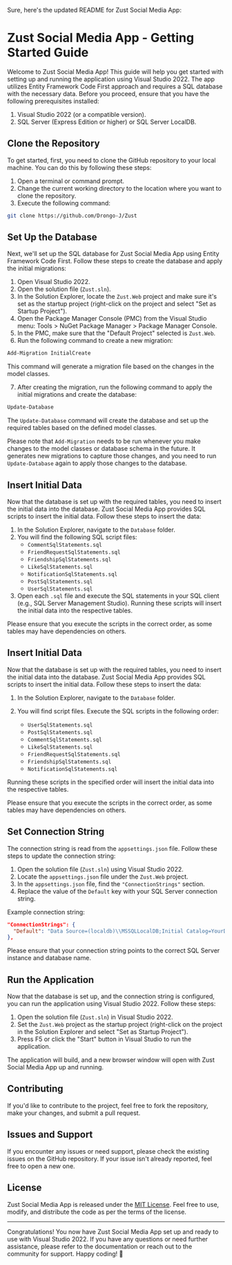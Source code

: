 Sure, here's the updated README for Zust Social Media App:

# Zust Social Media App - Getting Started Guide

Welcome to Zust Social Media App! This guide will help you get started with setting up and running the application using Visual Studio 2022. The app utilizes Entity Framework Code First approach and requires a SQL database with the necessary data. Before you proceed, ensure that you have the following prerequisites installed:

1. Visual Studio 2022 (or a compatible version).
2. SQL Server (Express Edition or higher) or SQL Server LocalDB.

## Clone the Repository

To get started, first, you need to clone the GitHub repository to your local machine. You can do this by following these steps:

1. Open a terminal or command prompt.
2. Change the current working directory to the location where you want to clone the repository.
3. Execute the following command:

```bash
git clone https://github.com/Drongo-J/Zust
```

## Set Up the Database

Next, we'll set up the SQL database for Zust Social Media App using Entity Framework Code First. Follow these steps to create the database and apply the initial migrations:

1. Open Visual Studio 2022.
2. Open the solution file (`Zust.sln`).
3. In the Solution Explorer, locate the `Zust.Web` project and make sure it's set as the startup project (right-click on the project and select "Set as Startup Project").
4. Open the Package Manager Console (PMC) from the Visual Studio menu: Tools > NuGet Package Manager > Package Manager Console.
5. In the PMC, make sure that the "Default Project" selected is `Zust.Web`.
6. Run the following command to create a new migration:

```bash
Add-Migration InitialCreate
```

This command will generate a migration file based on the changes in the model classes.

7. After creating the migration, run the following command to apply the initial migrations and create the database:

```bash
Update-Database
```

The `Update-Database` command will create the database and set up the required tables based on the defined model classes.

Please note that `Add-Migration` needs to be run whenever you make changes to the model classes or database schema in the future. It generates new migrations to capture those changes, and you need to run `Update-Database` again to apply those changes to the database.

## Insert Initial Data

Now that the database is set up with the required tables, you need to insert the initial data into the database. Zust Social Media App provides SQL scripts to insert the initial data. Follow these steps to insert the data:

1. In the Solution Explorer, navigate to the `Database` folder.
2. You will find the following SQL script files:
   - `CommentSqlStatements.sql`
   - `FriendRequestSqlStatements.sql`
   - `FriendshipSqlStatements.sql`
   - `LikeSqlStatements.sql`
   - `NotificationSqlStatements.sql`
   - `PostSqlStatements.sql`
   - `UserSqlStatements.sql`
3. Open each `.sql` file and execute the SQL statements in your SQL client (e.g., SQL Server Management Studio). Running these scripts will insert the initial data into the respective tables.

Please ensure that you execute the scripts in the correct order, as some tables may have dependencies on others.

## Insert Initial Data

Now that the database is set up with the required tables, you need to insert the initial data into the database. Zust Social Media App provides SQL scripts to insert the initial data. Follow these steps to insert the data:

1. In the Solution Explorer, navigate to the `Database` folder.
2. You will find script files. Execute the SQL scripts in the following order:

   - `UserSqlStatements.sql`
   - `PostSqlStatements.sql`
   - `CommentSqlStatements.sql`
   - `LikeSqlStatements.sql`
   - `FriendRequestSqlStatements.sql`
   - `FriendshipSqlStatements.sql`
   - `NotificationSqlStatements.sql`

Running these scripts in the specified order will insert the initial data into the respective tables.

Please ensure that you execute the scripts in the correct order, as some tables may have dependencies on others.

## Set Connection String

The connection string is read from the `appsettings.json` file. Follow these steps to update the connection string:

1. Open the solution file (`Zust.sln`) using Visual Studio 2022.
2. Locate the `appsettings.json` file under the `Zust.Web` project.
3. In the `appsettings.json` file, find the `"ConnectionStrings"` section.
4. Replace the value of the `Default` key with your SQL Server connection string.

Example connection string:

```json
"ConnectionStrings": {
  "Default": "Data Source=(localdb)\\MSSQLLocalDB;Initial Catalog=YourDatabaseName;Integrated Security=True;Connect Timeout=30;Encrypt=False;Trust Server Certificate=False;Application Intent=ReadWrite;Multi Subnet Failover=False"
},
```

Please ensure that your connection string points to the correct SQL Server instance and database name.

## Run the Application

Now that the database is set up, and the connection string is configured, you can run the application using Visual Studio 2022. Follow these steps:

1. Open the solution file (`Zust.sln`) in Visual Studio 2022.
2. Set the `Zust.Web` project as the startup project (right-click on the project in the Solution Explorer and select "Set as Startup Project").
3. Press F5 or click the "Start" button in Visual Studio to run the application.

The application will build, and a new browser window will open with Zust Social Media App up and running.

## Contributing

If you'd like to contribute to the project, feel free to fork the repository, make your changes, and submit a pull request.

## Issues and Support

If you encounter any issues or need support, please check the existing issues on the GitHub repository. If your issue isn't already reported, feel free to open a new one.

## License

Zust Social Media App is released under the [MIT License](LICENSE). Feel free to use, modify, and distribute the code as per the terms of the license.

---

Congratulations! You now have Zust Social Media App set up and ready to use with Visual Studio 2022. If you have any questions or need further assistance, please refer to the documentation or reach out to the community for support. Happy coding! 🚀
